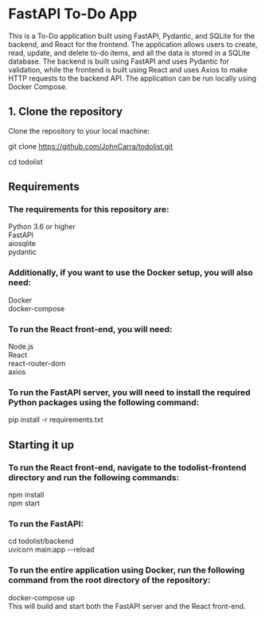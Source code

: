 # FastAPI To-Do App
This is a To-Do application built using FastAPI, Pydantic, and SQLite for the backend, and React for the frontend. The application allows users to create, read, update, and delete to-do items, and all the data is stored in a SQLite database. The backend is built using FastAPI and uses Pydantic for validation, while the frontend is built using React and uses Axios to make HTTP requests to the backend API. The application can be run locally using Docker Compose.

## 1. Clone the repository
Clone the repository to your local machine:

git clone https://github.com/JohnCarra/todolist.git  

cd todolist

## Requirements 
### The requirements for this repository are:

Python 3.6 or higher  
FastAPI  
aiosqlite  
pydantic   

### Additionally, if you want to use the Docker setup, you will also need:

Docker  
docker-compose  
### To run the React front-end, you will need:

Node.js  
React  
react-router-dom  
axios  
### To run the FastAPI server, you will need to install the required Python packages using the following command:  

pip install -r requirements.txt  

## Starting it up
### To run the React front-end, navigate to the todolist-frontend directory and run the following commands:

npm install  
npm start  

### To run the FastAPI: 
cd todolist/backend  
uvicorn main:app --reload  

### To run the entire application using Docker, run the following command from the root directory of the repository:

docker-compose up  
This will build and start both the FastAPI server and the React front-end.   

